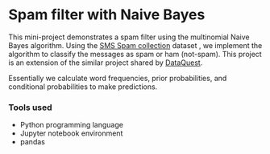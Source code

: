 # Spam filter with Naive Bayes

This mini-project demonstrates a spam filter using the multinomial Naive Bayes algorithm. Using the [SMS Spam collection](https://archive.ics.uci.edu/dataset/228/sms+spam+collection) dataset , we implement the algorithm to classify the messages as spam or ham (not-spam). This project is an extension of the similar project shared by [DataQuest](https://www.dataquest.io/blog/data-science-projects-for-beginners-with-source-code/#project13).

Essentially we calculate word frequencies, prior probabilities, and conditional probabilities to make predictions.

### Tools used
- Python programming language
- Jupyter notebook environment
- pandas 